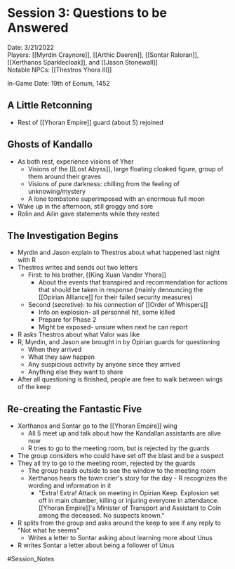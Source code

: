 # Session 3: Questions to be Answered

Date: 3/21/2022  
Players: [[Myrdin Craynore]], [[Arthic Daeren]], [[Sontar Raloran]], [[Xerthanos Sparklecloak]], and [[Jason Stonewall]]  
Notable NPCs: [[Thestros Yhora III]]

In-Game Date: 19th of Eonum, 1452

## A Little Retconning
- Rest of [[Yhoran Empire]] guard (about 5) rejoined 

## Ghosts of Kandallo
- As both rest, experience visions of Yher
	- Visions of the [[Lost Abyss]], large floating cloaked figure, group of them around their graves
	- Visions of pure darkness: chilling from the feeling of unknowing/mystery
	- A lone tombstone superimposed with an enormous full moon
- Wake up in the afternoon, still groggy and sore
- Rolin and Ailin gave statements while they rested 

## The Investigation Begins
- Myrdin and Jason explain to Thestros about what happened last night with R
- Thestros writes and sends out two letters
	- First: to his brother, [[King Xuan Vander Yhora]]
		- About the events that transpired and recommendation for actions that should be taken in response (mainly denouncing the [[Opirian Alliance]] for their failed security measures)
	- Second (secretive): to his connection of [[Order of Whispers]] 
		- Info on explosion- all personnel hit, some killed
		- Prepare for Phase 2
		- Might be exposed- unsure when next he can report 
- R asks Thestros about what Valor was like
- R, Myrdin, and Jason are brought in by Opirian guards for questioning 
	- When they arrived
	- What they saw happen
	- Any suspicious activity by anyone since they arrived 
	- Anything else they want to share
- After all questioning is finished, people are free to walk between wings of the keep

## Re-creating the Fantastic Five
- Xerthanos and Sontar go to the [[Yhoran Empire]] wing 
	- All 5 meet up and talk about how the Kandallan assistants are alive now 
	- R tries to go to the meeting room, but is rejected by the guards
- The group considers who could have set off the blast and be a suspect 
- They all try to go to the meeting room, rejected by the guards
	- The group heads outside to see the window to the meeting room
	- Xerthanos hears the town crier's story for the day - R recognizes the wording and information in it
		- "Extra! Extra! Attack on meeting in Opirian Keep. Explosion set off in main chamber, killing or injuring everyone in attendance. [[Yhoran Empire]]'s Minister of Transport and Assistant to Coin among the deceased. No suspects known."
- R splits from the group and asks around the keep to see if any reply to "Not what he seems"
	- Writes a letter to Sontar asking about learning more about Unus
- R writes Sontar a letter about being a follower of Unus

#Session_Notes